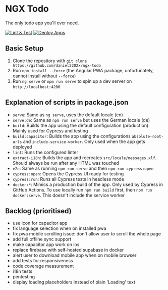 # NGX Todo

The only todo app you'll ever need.

[![Lint & Test](https://github.com/daniel2202x/ngx-todo/actions/workflows/build-checks.yml/badge.svg)](https://github.com/daniel2202x/ngx-todo/actions/workflows/build-checks.yml)
[![Deploy Apps](https://github.com/daniel2202x/ngx-todo/actions/workflows/deploy-release.yml/badge.svg)](https://github.com/daniel2202x/ngx-todo/actions/workflows/deploy-release.yml)

## Basic Setup
1. Clone the repository with `git clone https://github.com/daniel2202x/ngx-todo`
2. Run `npm install --force` (the Angular PWA package, unfortunately, cannot install without `--force`)
3. Run `ng serve` or `npm run serve` to spin up a dev server on `http://localhost:4200`

## Explanation of scripts in package.json
- `serve`: Same as `ng serve`, uses the default locale (en)
- `serve:de`: Same as `npm run serve` but uses the German locale (de)
- `build`: Builds the app using the default configuration (production). Mainly used for Cypress and testing
- `build:capacitor`: Builds the app using the configurations `absolute-root-urls` and `include-service-worker`. Only used when the app gets deployed
- `lint`: Runs the configured linter
- `extract-i18n`: Builds the app and recreates `src/locale/messages.xlf`. Should always be run after any HTML was touched
- `e2e`: Same as running `npm run serve` and then `npm run cypress:open`
- `cypress:open`: Opens the Cypress UI ready for testing
- `cypress:run`: Runs all Cypress tests in headless mode
- `docker:*`: Mimics a production build of the app. Only used by Cypress in GitHub Actions. To use locally run `npm run build` first, then `npm run docker:serve`. This doesn't include the service worker

## Backlog (prioritised)
- use icon for capacitor app
- fix language selection when on installed pwa
- fix pwa mobile scrolling issue: don't allow user to scroll the whole page
- add full offline sync support
- make capacitor app work on ios
- replace firebase with self-hosted supabase in docker
- alert user to download mobile app when on mobile browser
- add tests for responsiveness
- code coverage measurement
- i18n tests
- pentesting
- display loading placeholders instead of plain 'Loading' text